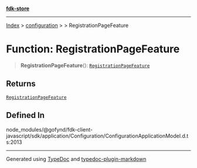 [**fdk-store**](../../../README.md)
***

[Index](../../../API.md) > [configuration](../../README.md) > [<internal>](../README.md) > RegistrationPageFeature

# Function: RegistrationPageFeature

> **RegistrationPageFeature**(): [`RegistrationPageFeature`](../type-aliases/type-alias.RegistrationPageFeature.md)

## Returns

[`RegistrationPageFeature`](../type-aliases/type-alias.RegistrationPageFeature.md)

## Defined In

node\_modules/@gofynd/fdk-client-javascript/sdk/application/Configuration/ConfigurationApplicationModel.d.ts:2013

***
Generated using [TypeDoc](https://typedoc.org/) and [typedoc-plugin-markdown](https://www.npmjs.com/package/typedoc-plugin-markdown)
